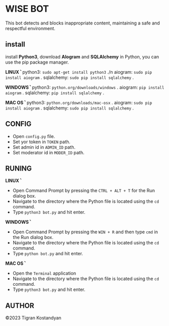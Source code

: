 # WISE BOT
This bot detects and blocks inappropriate content, maintaining a safe and respectful environment.

## install
install **Python3**, download **AIogram** and **SQLAlchemy** in Python, you can use the pip package manager.

**LINUX ՝**
python3:     `sudo apt-get install python3` ./n
aiogram:    `sudo pip install aiogram` .
sqlalchemy: `sudo pip install sqlalchemy` .

**WINDOWS ՝**
python3: `python.org/downloads/windows` .
aiogram:    `pip install aiogram` .
sqlalchemy: `pip install sqlalchemy` .

**MAC OS ՝**
python3: `python.org/downloads/mac-osx` .
aiogram: `sudo pip install aiogram` .
sqlalchemy: `sudo pip install sqlalchemy` .
## CONFIG
- Open `config.py` file.
- Set yor token in `TOKEN` path.
- Set admin id in `ADMIN_ID` path.
- Set moderator id in `MODER_ID` path.

## RUNING
**LINUX ՝**
- Open Command Prompt by pressing the `CTRL + ALT + T` for the Run dialog box.
- Navigate to the directory where the Python file is located using the `cd` command.
- Type `python3 bot.py` and hit enter.

**WINDOWS ՝**
- Open Command Prompt by pressing the `WIN + R` and then type `cmd` in the Run dialog box.
- Navigate to the directory where the Python file is located using the `cd` command.
- Type `python bot.py` and hit enter.

**MAC OS ՝**
- Open the `Terminal` application
- Navigate to the directory where the Python file is located using the `cd` command.
- Type `python3 bot.py` and hit enter.


## AUTHOR
©2023 Tigran Kostandyan

[//]: # (These are reference links used in the body of this note and get stripped out when the markdown processor does its job. There is no need to format nicely because it shouldn't be seen. Thanks SO - http://stackoverflow.com/questions/4823468/store-comments-in-markdown-syntax)

   [dill]: <https://github.com/joemccann/dillinger>
   [git-repo-url]: <https://github.com/joemccann/dillinger.git>
   [john gruber]: <http://daringfireball.net>
   [df1]: <http://daringfireball.net/projects/markdown/>
   [markdown-it]: <https://github.com/markdown-it/markdown-it>
   [Ace Editor]: <http://ace.ajax.org>
   [node.js]: <http://nodejs.org>
   [Twitter Bootstrap]: <http://twitter.github.com/bootstrap/>
   [jQuery]: <http://jquery.com>
   [@tjholowaychuk]: <http://twitter.com/tjholowaychuk>
   [express]: <http://expressjs.com>
   [AngularJS]: <http://angularjs.org>
   [Gulp]: <http://gulpjs.com>

   [PlDb]: <https://github.com/joemccann/dillinger/tree/master/plugins/dropbox/README.md>
   [PlGh]: <https://github.com/joemccann/dillinger/tree/master/plugins/github/README.md>
   [PlGd]: <https://github.com/joemccann/dillinger/tree/master/plugins/googledrive/README.md>
   [PlOd]: <https://github.com/joemccann/dillinger/tree/master/plugins/onedrive/README.md>
   [PlMe]: <https://github.com/joemccann/dillinger/tree/master/plugins/medium/README.md>
   [PlGa]: <https://github.com/RahulHP/dillinger/blob/master/plugins/googleanalytics/README.md>
